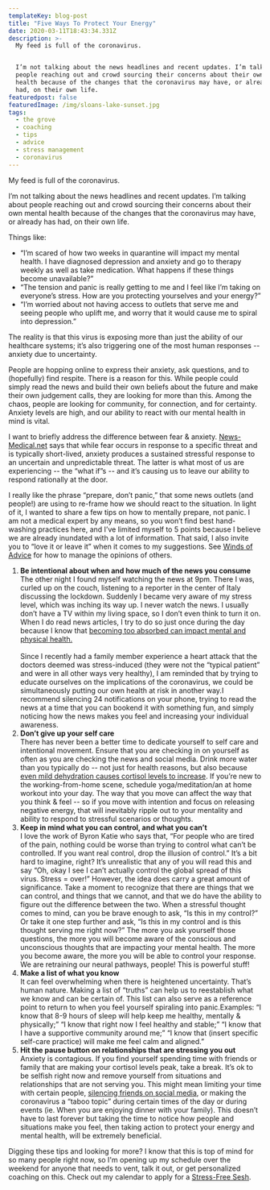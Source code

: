 ```yaml
---
templateKey: blog-post
title: "Five Ways To Protect Your Energy"
date: 2020-03-11T18:43:34.331Z
description: >-
  My feed is full of the coronavirus.


  I’m not talking about the news headlines and recent updates. I’m talking about
  people reaching out and crowd sourcing their concerns about their own mental
  health because of the changes that the coronavirus may have, or already has
  had, on their own life.
featuredpost: false
featuredImage: /img/sloans-lake-sunset.jpg
tags:
  - the grove
  - coaching
  - tips
  - advice
  - stress management
  - coronavirus
---
```


My feed is full of the coronavirus.

I’m not talking about the news headlines and recent updates. I’m talking about people reaching out and crowd sourcing their concerns about their own mental health because of the changes that the coronavirus may have, or already has had, on their own life.

Things like:

- “I’m scared of how two weeks in quarantine will impact my mental health. I have diagnosed depression and anxiety and go to therapy weekly as well as take medication. What happens if these things become unavailable?”
- “The tension and panic is really getting to me and I feel like I’m taking on everyone’s stress. How are you protecting yourselves and your energy?”
- “I’m worried about not having access to outlets that serve me and seeing people who uplift me, and worry that it would cause me to spiral into depression.”

The reality is that this virus is exposing more than just the ability of our healthcare systems; it’s also triggering one of the most human responses -- anxiety due to uncertainty.

People are hopping online to express their anxiety, ask questions, and to (hopefully) find respite. There is a reason for this. While people could simply read the news and build their own beliefs about the future and make their own judgement calls, they are looking for more than this. Among the chaos, people are looking for community, for connection, and for certainty. Anxiety levels are high, and our ability to react with our mental health in mind is vital.

I want to briefly address the difference between fear & anxiety. [News-Medical.net](https://www.news-medical.net/) says that while fear occurs in response to a specific threat and is typically short-lived, anxiety produces a sustained stressful response to an uncertain and unpredictable threat. The latter is what most of us are experiencing -- the “what if”s -- and it’s causing us to leave our ability to respond rationally at the door.

I really like the phrase “prepare, don’t panic,” that some news outlets (and people!) are using to re-frame how we should react to the situation. In light of it, I wanted to share a few tips on how to mentally prepare, not panic. I am not a medical expert by any means, so you won’t find best hand-washing practices here, and I’ve limited myself to 5 points because I believe we are already inundated with a lot of information. That said, I also invite you to “love it or leave it” when it comes to my suggestions. See [Winds of Advice](https://www.sheilaanne.com/writing-desk/2020-02-03-the-winds-of-advice/) for how to manage the opinions of others.

1. **Be intentional about when and how much of the news you consume**\
   The other night I found myself watching the news at 9pm. There I was, curled up on the couch, listening to a reporter in the center of Italy discussing the lockdown. Suddenly I became very aware of my stress level, which was inching its way up. I never watch the news. I usually don’t have a TV within my living space, so I don’t even think to turn it on. When I do read news articles, I try to do so just once during the day because I know that [becoming too absorbed can impact mental and physical health.](https://time.com/5125894/is-reading-news-bad-for-you/)\
   \
   Since I recently had a family member experience a heart attack that the doctors deemed was stress-induced (they were not the “typical patient” and were in all other ways very healthy), I am reminded that by trying to educate ourselves on the implications of the coronavirus, we could be simultaneously putting our own health at risk in another way.I recommend silencing 24 notifications on your phone, trying to read the news at a time that you can bookend it with something fun, and simply noticing how the news makes you feel and increasing your individual awareness.
2. **Don’t give up your self care**\
   There has never been a better time to dedicate yourself to self care and intentional movement. Ensure that you are checking in on yourself as often as you are checking the news and social media. Drink more water than you typically do -- not just for health reasons, but also because [even mild dehydration causes cortisol levels to increase](https://www.stress.org.uk/why-is-water-so-important/). If you’re new to the working-from-home scene, schedule yoga/meditation/an at home workout into your day. The way that you move can affect the way that you think & feel -- so if you move with intention and focus on releasing negative energy, that will inevitably ripple out to your mentality and ability to respond to stressful scenarios or thoughts.
3. **Keep in mind what you can control, and what you can’t**\
   I love the work of Byron Katie who says that, “For people who are tired of the pain, nothing could be worse than trying to control what can’t be controlled. If you want real control, drop the illusion of control.” It’s a bit hard to imagine, right? It’s unrealistic that any of you will read this and say “Oh, okay I see I can’t actually control the global spread of this virus. Stress = over!” However, the idea does carry a great amount of significance. Take a moment to recognize that there are things that we can control, and things that we cannot, and that we do have the ability to figure out the difference between the two. When a stressful thought comes to mind, can you be brave enough to ask, “Is this in my control?” Or take it one step further and ask, “Is this in my control and is this thought serving me right now?” The more you ask yourself those questions, the more you will become aware of the conscious and unconscious thoughts that are impacting your mental health. The more you become aware, the more you will be able to control your response. We are retraining our neural pathways, people! This is powerful stuff!
4. **Make a list of what you know**\
   It can feel overwhelming when there is heightened uncertainty. That’s human nature. Making a list of “truths” can help us to reestablish what we know and can be certain of. This list can also serve as a reference point to return to when you feel yourself spiraling into panic.Examples: “I know that 8-9 hours of sleep will help keep me healthy, mentally & physically;” “I know that right now I feel healthy and stable;” “I know that I have a supportive community around me;” “I know that (insert specific self-care practice) will make me feel calm and aligned.”
5. **Hit the pause button on relationships that are stressing you out**\
   Anxiety is contagious. If you find yourself spending time with friends or family that are making your cortisol levels peak, take a break. It’s ok to be selfish right now and remove yourself from situations and relationships that are not serving you. This might mean limiting your time with certain people, [silencing friends on social media](https://www.facebook.com/help/408677896295618?helpref=popular_topics), or making the coronavirus a “taboo topic” during certain times of the day or during events (ie. When you are enjoying dinner with your family). This doesn’t have to last forever but taking the time to notice how people and situations make you feel, then taking action to protect your energy and mental health, will be extremely beneficial.

Digging these tips and looking for more? I know that this is top of mind for so many people right now, so I'm opening up my schedule over the weekend for anyone that needs to vent, talk it out, or get personalized coaching on this. Check out my calendar to apply for a [Stress-Free Sesh](https://square.site/book/T2G1BPTFKKDBJ/sheila-anne).
